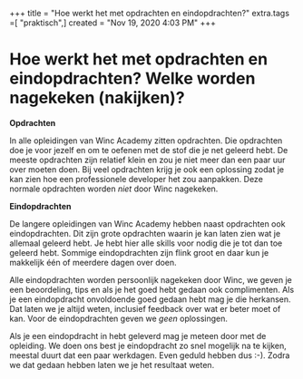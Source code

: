 +++
title = "Hoe werkt het met opdrachten en eindopdrachten?"
extra.tags =[ "praktisch",]
created = "Nov 19, 2020 4:03 PM"
+++
# Hoe werkt het met opdrachten en eindopdrachten? Welke worden nagekeken (nakijken)?


**Opdrachten**

In alle opleidingen van Winc Academy zitten opdrachten. Die opdrachten doe je voor jezelf en om te oefenen met de stof die je net geleerd hebt. De meeste opdrachten zijn relatief klein en zou je niet meer dan een paar uur over moeten doen. Bij veel opdrachten krijg je ook een oplossing zodat je kan zien hoe een professionele developer het zou aanpakken. Deze normale opdrachten worden *niet* door Winc nagekeken.

**Eindopdrachten**

De langere opleidingen van Winc Academy hebben naast opdrachten ook eindopdrachten. Dit zijn grote opdrachten waarin je kan laten zien wat je allemaal geleerd hebt. Je hebt hier alle skills voor nodig die je tot dan toe geleerd hebt. Sommige eindopdrachten zijn flink groot en daar kun je makkelijk één of meerdere dagen over doen. 

Alle eindopdrachten worden persoonlijk nagekeken door Winc, we geven je een beoordeling, tips en als je het goed hebt gedaan ook complimenten. Als je een eindopdracht onvoldoende goed gedaan hebt mag je die herkansen. Dat laten we je altijd weten, inclusief feedback over wat er beter moet of kan. Voor de eindopdrachten geven we *geen* oplossingen. 

Als je een eindopdracht in hebt geleverd mag je meteen door met de opleiding. We doen ons best je eindopdracht zo snel mogelijk na te kijken, meestal duurt dat een paar werkdagen. Even geduld hebben dus :-). Zodra we dat gedaan hebben laten we je het resultaat weten.